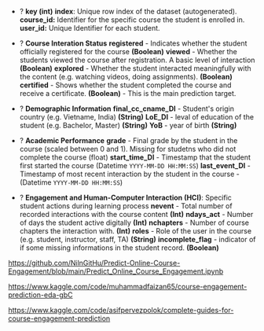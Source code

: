 + ? **key (int)** 
	**index**: Unique row index of the dataset (autogenerated).
	**course_id:** Identifier for the specific course the student is enrolled in.
	**user_id:** Unique Identifier for each student. 

+ ? **Course Interation Status**
	**registered** - Indicates whether the student officially registered for the course **(Boolean)**
	**viewed** - Whether the students viewed the course after registration. A basic level of interaction **(Boolean)**
	**explored** - Whether the student interacted meaningfully with the content (e.g. watching videos, doing assignments). **(Boolean)**
	**certified** - Shows whether the student completed the course and receive a certificate. **(Boolean)** - This is the main prediction target.

+ ? **Demographic Information**
	**final_cc_cname_DI** - Student's origin country (e.g. Vietname, India) **(String)**
	**LoE_DI** - leval of education of the student (e.g. Bachelor, Master) **(String)**
	**YoB** - year of birth **(String)**

+ ? **Academic Performance**
	**grade** - Final grade by the student in the course (scaled between 0 and 1). Missing for studetns who did not complete the course (float)
	**start_time_DI** - Timestamp that the student first started the course (Datetime `YYYY-MM-DD HH:MM:SS`)
	**last_event_DI** - Timestamp of most recent interaction by the student in the course  - (Datetime `YYYY-MM-DD HH:MM:SS`)

+ ? **Engagement and Human-Computer Interaction (HCI)**: Specific student actions during learning process
	**nevent** - Total number of recorded interactions with the course content **(Int)**
	**ndays_act** - Number of days the student active digitally **(Int)**
	**nchapters** - Number of course chapters the interaction with. **(Int)**
	**roles** - Role of the user in the course (e.g. student, instructor, staff, TA) **(String)** 
	**incomplete_flag** - indicator of if some missing informations in the student record. **(Boolean)**


https://github.com/NilnGitHu/Predict-Online-Course-Engagement/blob/main/Predict_Online_Course_Engagement.ipynb


https://www.kaggle.com/code/muhammadfaizan65/course-engagement-prediction-eda-gbC

https://www.kaggle.com/code/asifpervezpolok/complete-guides-for-course-engagement-prediction

